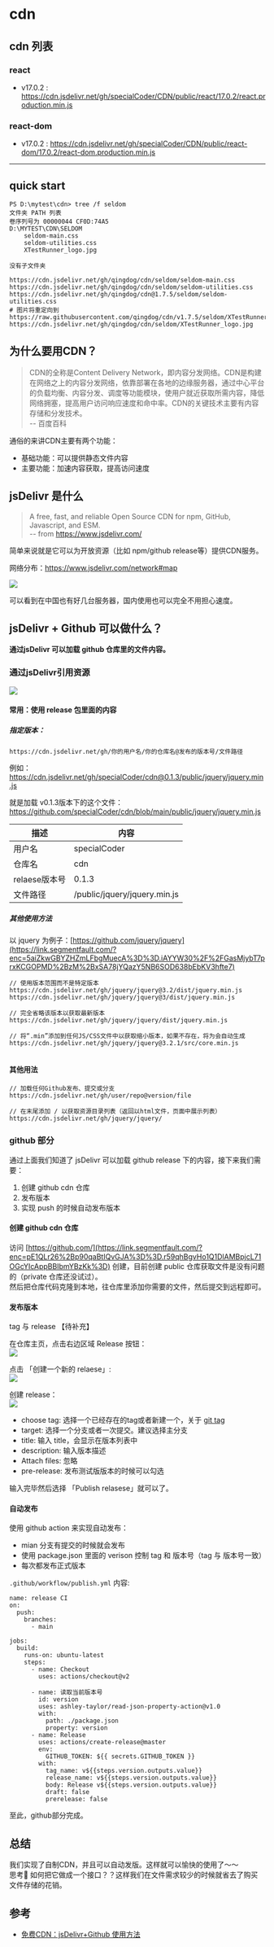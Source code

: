 # cdn

## cdn 列表

### react

 - v17.0.2 : https://cdn.jsdelivr.net/gh/specialCoder/CDN/public/react/17.0.2/react.production.min.js

### react-dom

 - v17.0.2 : https://cdn.jsdelivr.net/gh/specialCoder/CDN/public/react-dom/17.0.2/react-dom.production.min.js



---

## quick start

```shell
PS D:\mytest\cdn> tree /f seldom
文件夹 PATH 列表
卷序列号为 00000044 CF0D:74A5
D:\MYTEST\CDN\SELDOM
    seldom-main.css
    seldom-utilities.css
    XTestRunner_logo.jpg

没有子文件夹
```

```shell
https://cdn.jsdelivr.net/gh/qingdog/cdn/seldom/seldom-main.css
https://cdn.jsdelivr.net/gh/qingdog/cdn/seldom/seldom-utilities.css
https://cdn.jsdelivr.net/gh/qingdog/cdn@1.7.5/seldom/seldom-utilities.css
# 图片将重定向到
https://raw.githubusercontent.com/qingdog/cdn/v1.7.5/seldom/XTestRunner_logo.jpg
https://cdn.jsdelivr.net/gh/qingdog/cdn/seldom/XTestRunner_logo.jpg
```

为什么要用CDN？
---------

> CDN的全称是Content Delivery Network，即内容分发网络。CDN是构建在网络之上的内容分发网络，依靠部署在各地的边缘服务器，通过中心平台的负载均衡、内容分发、调度等功能模块，使用户就近获取所需内容，降低网络拥塞，提高用户访问响应速度和命中率。CDN的关键技术主要有内容存储和分发技术。  
> \-- 百度百科

通俗的来讲CDN主要有两个功能：

*   基础功能：可以提供静态文件内容
*   主要功能：加速内容获取，提高访问速度

jsDelivr 是什么
------------

> A free, fast, and reliable Open Source CDN for npm, GitHub, Javascript, and ESM.  
> \-- from https://www.jsdelivr.com/

简单来说就是它可以为开放资源（比如 npm/github release等）提供CDN服务。

网络分布：https://www.jsdelivr.com/network#map

![](https://segmentfault.com/img/bVcXK9F)

可以看到在中国也有好几台服务器，国内使用也可以完全不用担心速度。

jsDelivr + Github 可以做什么？
------------------------

**通过jsDelivr 可以加载 github 仓库里的文件内容。** 

### 通过jsDelivr引用资源

![](https://segmentfault.com/img/bVcXK1X)

#### 常用：使用 release 包里面的内容

##### 指定版本：

```
https://cdn.jsdelivr.net/gh/你的用户名/你的仓库名@发布的版本号/文件路径
```

例如：https://cdn.jsdelivr.net/gh/specialCoder/cdn@0.1.3/public/jquery/jquery.min.js

就是加载 v0.1.3版本下的这个文件：https://github.com/specialCoder/cdn/blob/main/public/jquery/jquery.min.js

| 描述 | 内容 |
| --- | --- |
| 用户名 | specialCoder |
| 仓库名 | cdn |
| relaese版本号 | 0.1.3 |
| 文件路径 | /public/jquery/jquery.min.js |

##### 其他使用方法

以 jquery 为例子：[https://github.com/jquery/jquery](https://link.segmentfault.com/?enc=5aiZkwGBYZHZmLFbgMuecA%3D%3D.iAYYW30%2F%2FGasMjybT7prxKCGOPMD%2BzM%2BxSA78jYQazY5NB6SOD638bEbKV3hfte7)

```
// 使用版本范围而不是特定版本
https://cdn.jsdelivr.net/gh/jquery/jquery@3.2/dist/jquery.min.js   https://cdn.jsdelivr.net/gh/jquery/jquery@3/dist/jquery.min.js
 
// 完全省略该版本以获取最新版本
https://cdn.jsdelivr.net/gh/jquery/jquery/dist/jquery.min.js
 
// 将“.min”添加到任何JS/CSS文件中以获取缩小版本，如果不存在，将为会自动生成
https://cdn.jsdelivr.net/gh/jquery/jquery@3.2.1/src/core.min.js
 
```

#### 其他用法

```
// 加载任何Github发布、提交或分支
https://cdn.jsdelivr.net/gh/user/repo@version/file

// 在末尾添加 / 以获取资源目录列表（返回以html文件，页面中展示列表）
https://cdn.jsdelivr.net/gh/jquery/jquery/
```

### github 部分

通过上面我们知道了 jsDelivr 可以加载 github release 下的内容，接下来我们需要：

1.  创建 github cdn 仓库
2.  发布版本
3.  实现 push 的时候自动发布版本

#### 创建 github cdn 仓库

访问 [https://github.com/](https://link.segmentfault.com/?enc=pE1QLr26%2Bp90qaBtIQvGJA%3D%3D.r59qhBgvHo1Q1DlAMBpjcL71OGcYIcAppBBIbmYBzKk%3D) 创建，目前创建 public 仓库获取文件是没有问题的（private 仓库还没试过）。  
然后把仓库代码克隆到本地，往仓库里添加你需要的文件，然后提交到远程即可。

#### 发布版本

tag 与 release 【待补充】

在仓库主页，点击右边区域 Release 按钮：  
![](https://segmentfault.com/img/bVcXK8J)

点击 「创建一个新的 relaese」:  
![](https://segmentfault.com/img/bVcXK8I)

创建 release：  
![](https://segmentfault.com/img/bVcXK8W)

*   choose tag: 选择一个已经存在的tag或者新建一个，关于 [git tag](https://link.segmentfault.com/?enc=IrzuyhOPpJdHhALXjhcYFA%3D%3D.FlO0s%2Bnz42iO8EwZtHfwZVWghXZsNn%2BAXFU3SQJYp%2BScD%2BvpsXFQDZQTa9EceHfJLrCcAzy6tA%2Bi7aGJ0sHF9fKXf3MBXz91ohKXpmjrM%2Ft4Y8%2BahGyvYlMK8HC7Ex60)
*   target: 选择一个分支或者一次提交。建议选择主分支
*   title: 输入 title，会显示在版本列表中
*   description: 输入版本描述
*   Attach files: 忽略
*   pre-release: 发布测试版版本的时候可以勾选

输入完毕然后选择 「Publish relasese」就可以了。

#### 自动发布

使用 github action 来实现自动发布：

*   mian 分支有提交的时候就会发布
*   使用 package.json 里面的 verison 控制 tag 和 版本号（tag 与 版本号一致）
*   每次都发布正式版本

`.github/workflow/publish.yml` 内容:

```
name: release CI
on:
  push:
    branches:
      - main

jobs:
  build:
    runs-on: ubuntu-latest
    steps:
      - name: Checkout
        uses: actions/checkout@v2

      - name: 读取当前版本号
        id: version
        uses: ashley-taylor/read-json-property-action@v1.0
        with:
          path: ./package.json
          property: version
      - name: Release
        uses: actions/create-release@master
        env:
          GITHUB_TOKEN: ${{ secrets.GITHUB_TOKEN }}
        with:
          tag_name: v${{steps.version.outputs.value}}
          release_name: v${{steps.version.outputs.value}}
          body: Release v${{steps.version.outputs.value}}
          draft: false
          prerelease: false
```

至此，github部分完成。



总结
--

我们实现了自制CDN，并且可以自动发版。这样就可以愉快的使用了～～  
思考🤔 如何把它做成一个接口？？这样我们在文件需求较少的时候就省去了购买 文件存储的花销。

参考
--
*   [免费CDN：jsDelivr+Github 使用方法](https://zhuanlan.zhihu.com/p/76951130)


